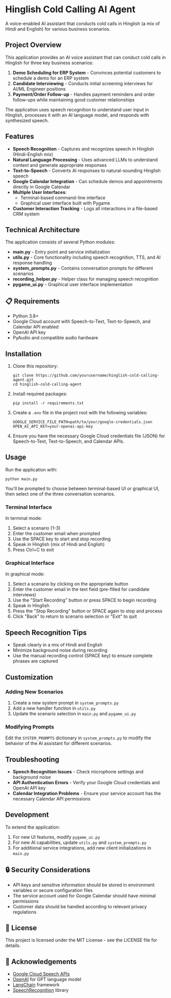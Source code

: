 # Hinglish Cold Calling AI Agent

A voice-enabled AI assistant that conducts cold calls in Hinglish (a mix of Hindi and English) for various business scenarios.

## Project Overview

This application provides an AI voice assistant that can conduct cold calls in Hinglish for three key business scenarios:

1. **Demo Scheduling for ERP System** - Convinces potential customers to schedule a demo for an ERP system
2. **Candidate Interviewing** - Conducts initial screening interviews for AI/ML Engineer positions
3. **Payment/Order Follow-up** - Handles payment reminders and order follow-ups while maintaining good customer relationships

The application uses speech recognition to understand user input in Hinglish, processes it with an AI language model, and responds with synthesized speech.

## Features

- **Speech Recognition** - Captures and recognizes speech in Hinglish (Hindi-English mix)
- **Natural Language Processing** - Uses advanced LLMs to understand context and generate appropriate responses
- **Text-to-Speech** - Converts AI responses to natural-sounding Hinglish speech
- **Google Calendar Integration** - Can schedule demos and appointments directly in Google Calendar
- **Multiple User Interfaces**:
  - Terminal-based command-line interface
  - Graphical user interface built with Pygame
- **Customer Interaction Tracking** - Logs all interactions in a file-based CRM system


## Technical Architecture

The application consists of several Python modules:

- **main.py** - Entry point and service initialization
- **utils.py** - Core functionality including speech recognition, TTS, and AI response handling
- **system_prompts.py** - Contains conversation prompts for different scenarios
- **recording_helper.py** - Helper class for managing speech recognition
- **pygame_ui.py** - Graphical user interface implementation

  
## 📋 Requirements

- Python 3.8+
- Google Cloud account with Speech-to-Text, Text-to-Speech, and Calendar API enabled
- OpenAI API key
- PyAudio and compatible audio hardware

##  Installation

1. Clone this repository:
   ```
   git clone https://github.com/yourusername/hinglish-cold-calling-agent.git
   cd hinglish-cold-calling-agent
   ```

2. Install required packages:
   ```
   pip install -r requirements.txt
   ```

3. Create a `.env` file in the project root with the following variables:
   ```
   GOOGLE_SERVICE_FILE_PATH=path/to/your/google-credentials.json
   OPEN_AI_API_KEY=your-openai-api-key
   ```

4. Ensure you have the necessary Google Cloud credentials file (JSON) for Speech-to-Text, Text-to-Speech, and Calendar APIs.

## Usage

Run the application with:

```
python main.py
```

You'll be prompted to choose between terminal-based UI or graphical UI, then select one of the three conversation scenarios.

### Terminal Interface

In terminal mode:
1. Select a scenario (1-3)
2. Enter the customer email when prompted
3. Use the SPACE key to start and stop recording
4. Speak in Hinglish (mix of Hindi and English)
5. Press Ctrl+C to exit

### Graphical Interface

In graphical mode:
1. Select a scenario by clicking on the appropriate button
2. Enter the customer email in the text field (pre-filled for candidate interviews)
3. Use the "Start Recording" button or press SPACE to begin recording
4. Speak in Hinglish
5. Press the "Stop Recording" button or SPACE again to stop and process
6. Click "Back" to return to scenario selection or "Exit" to quit

## Speech Recognition Tips

- Speak clearly in a mix of Hindi and English
- Minimize background noise during recording
- Use the manual recording control (SPACE key) to ensure complete phrases are captured

## Customization

### Adding New Scenarios

1. Create a new system prompt in `system_prompts.py`
2. Add a new handler function in `utils.py`
3. Update the scenario selection in `main.py` and `pygame_ui.py`

### Modifying Prompts

Edit the `SYSTEM_PROMPTS` dictionary in `system_prompts.py` to modify the behavior of the AI assistant for different scenarios.

## Troubleshooting

- **Speech Recognition Issues** - Check microphone settings and background noise
- **API Authentication Errors** - Verify your Google Cloud credentials and OpenAI API key
- **Calendar Integration Problems** - Ensure your service account has the necessary Calendar API permissions

## Development

To extend the application:

1. For new UI features, modify `pygame_ui.py`
2. For new AI capabilities, update `utils.py` and `system_prompts.py`
3. For additional service integrations, add new client initializations in `main.py`


## 🔒 Security Considerations

- API keys and sensitive information should be stored in environment variables or secure configuration files
- The service account used for Google Calendar should have minimal permissions
- Customer data should be handled according to relevant privacy regulations

## 📄 License

This project is licensed under the MIT License - see the LICENSE file for details.

## 🙏 Acknowledgements

- [Google Cloud Speech APIs](https://cloud.google.com/speech-to-text)
- [OpenAI](https://openai.com/) for GPT language model
- [LangChain](https://github.com/hwchase17/langchain) framework
- [SpeechRecognition](https://pypi.org/project/SpeechRecognition/) library
